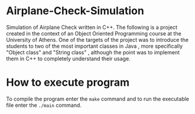 # Airplane-Check-Simulation
Simulation of Airplane Check written in C++. The following is a project created in the context of an Object Oriented Programming course at the University of Athens.
One of the targets of the project was to introduce the students to two of the most important classes in Java , more specifically "Object class" and "String class" , although the point was to implement them in C++ to completely understand their usage.
# How to execute program
To compile the program enter the ```make``` command and to run the executable file enter the ```./main``` command.
